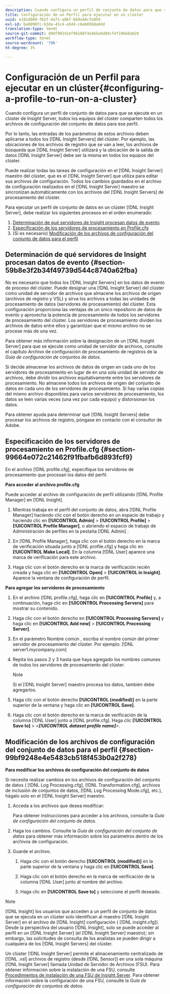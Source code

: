 ```yaml
---
description: Cuando configura un perfil de conjunto de datos para que se ejecute en un clúster de Insight Server, todos los equipos del clúster comparten todos los archivos de configuración del conjunto de datos para ese perfil.
title: Configuración de un Perfil para ejecutar en un clúster
uuid: e181d069-fb2f-4a71-a86f-bb9a48cfe059
exl-id: be8090fc-b3da-41c4-a5d4-c6eb85b8a84d
translation-type: tm+mt
source-git-commit: d9df90242ef96188f4e4b5e6d04cfef196b0a628
workflow-type: tm+mt
source-wordcount: '796'
ht-degree: 3%

---
```


# Configuración de un Perfil para ejecutar en un clúster{#configuring-a-profile-to-run-on-a-cluster}

Cuando configura un perfil de conjunto de datos para que se ejecute en un clúster de Insight Server, todos los equipos del clúster comparten todos los archivos de configuración del conjunto de datos para ese perfil.

Por lo tanto, las entradas de los parámetros de estos archivos deben aplicarse a todos los [!DNL Insight Servers] del clúster. Por ejemplo, las ubicaciones de los archivos de registro que se van a leer, los archivos de búsqueda que [!DNL Insight Server] utilizará y la ubicación de la salida de datos [!DNL Insight Server] debe ser la misma en todos los equipos del clúster.

Puede realizar todas las tareas de configuración en el [!DNL Insight Server] maestro del clúster, que es el [!DNL Insight Server] que utiliza para editar sus archivos de configuración. Todos los cambios guardados en el archivo de configuración realizados en el [!DNL Insight Server] maestro se sincronizan automáticamente con los archivos del [!DNL Insight Servers] de procesamiento del clúster.

Para ejecutar un perfil de conjunto de datos en un clúster [!DNL Insight Server], debe realizar los siguientes procesos en el orden enumerado:

1. [Determinación de qué servidores de Insight procesan datos de evento](../../../../../../home/c-inst-svr/c-install-ins-svr/c-ins-svr-clstrs/c-inst-ins-svr-clstr/c-inst-proc-clstr/c-config-prof-run-clstr.md#section-59b8e3f2b34f49739d544c8740a62fba)
1. [Especificación de los servidores de procesamiento en Profile.cfg](../../../../../../home/c-inst-svr/c-install-ins-svr/c-ins-svr-clstrs/c-inst-ins-svr-clstr/c-inst-proc-clstr/c-config-prof-run-clstr.md#section-99664e072c21462f91fbafb6d893fcf9)
1. (Si es necesario) [Modificación de los archivos de configuración del conjunto de datos para el perfil](../../../../../../home/c-inst-svr/c-install-ins-svr/c-ins-svr-clstrs/c-inst-ins-svr-clstr/c-inst-proc-clstr/c-config-prof-run-clstr.md#section-99bf9248e4e5483cb518f453b0a2f278)

## Determinación de qué servidores de Insight procesan datos de evento {#section-59b8e3f2b34f49739d544c8740a62fba}

No es necesario que todos los [!DNL Insight Servers] en los datos de evento de proceso del clúster. Puede designar una [!DNL Insight Server] del clúster como unidad de servidor de archivos que almacene los archivos de origen (archivos de registro y VSL) y sirva los archivos a todas las unidades de procesamiento de datos (servidores de procesamiento) del clúster. Esta configuración proporciona las ventajas de un único repositorio de datos de evento y aprovecha la potencia de procesamiento de todos los servidores de procesamiento del clúster. Los servidores de procesamiento dividen los archivos de datos entre ellos y garantizan que el mismo archivo no se procese más de una vez.

Para obtener más información sobre la designación de un [!DNL Insight Server] para que se ejecute como unidad de servidor de archivos, consulte el capítulo Archivo de configuración de procesamiento de registros de la *Guía de configuración de conjuntos de datos*.

Si decide almacenar los archivos de datos de origen en cada uno de los servidores de procesamiento en lugar de en una sola unidad de servidor de archivos, debe dividir los archivos equitativamente entre los servidores de procesamiento. No almacene todos los archivos de origen del conjunto de datos en cada uno de los servidores de procesamiento. Si hay varias copias del mismo archivo disponibles para varios servidores de procesamiento, los datos se leen varias veces (una vez por cada equipo) y distorsionan los datos.

Para obtener ayuda para determinar qué [!DNL Insight Servers] debe procesar los archivos de registro, póngase en contacto con el consultor de Adobe.

## Especificación de los servidores de procesamiento en Profile.cfg {#section-99664e072c21462f91fbafb6d893fcf9}

En el archivo [!DNL profile.cfg], especifique los servidores de procesamiento que procesan los datos del perfil.

**Para acceder al archivo profile.cfg**

Puede acceder al archivo de configuración de perfil utilizando [!DNL Profile Manager] en [!DNL Insight].

1. Mientras trabaja en el perfil del conjunto de datos, abra [!DNL Profile Manager] haciendo clic con el botón derecho en un espacio de trabajo y haciendo clic en **[!UICONTROL Admin]** > **[!UICONTROL Profile]** > **[!UICONTROL Profile Manager]**, o abriendo el espacio de trabajo de Administración de perfiles en la pestaña [!DNL Admin] .

1. En [!DNL Profile Manager], haga clic con el botón derecho en la marca de verificación situada junto a [!DNL profile.cfg] y haga clic en **[!UICONTROL Make Local]**. En la columna [!DNL User] aparece una marca de verificación para este archivo.

1. Haga clic con el botón derecho en la marca de verificación recién creada y haga clic en **[!UICONTROL Open]** > **[!UICONTROL in Insight]**. Aparece la ventana de configuración de perfil.

**Para agregar los servidores de procesamiento**

1. En el archivo [!DNL profile.cfg], haga clic en **[!UICONTROL Profile]** y, a continuación, haga clic en **[!UICONTROL Processing Servers]** para mostrar su contenido.

1. Haga clic con el botón derecho en **[!UICONTROL Processing Servers]** y haga clic en **[!UICONTROL Add new]** > **[!UICONTROL Processing Server]**.

1. En el parámetro Nombre común , escriba el nombre común del primer servidor de procesamiento del clúster. Por ejemplo: [!DNL server1.mycompany.com]
1. Repita los pasos 2 y 3 hasta que haya agregado los nombres comunes de todos los servidores de procesamiento del clúster.

   >[!NOTE]
   >
   >Si el [!DNL Insight Server] maestro procesa los datos, también debe agregarlos.

1. Haga clic con el botón derecho **[!UICONTROL (modified)]** en la parte superior de la ventana y haga clic en **[!UICONTROL Save]**.

1. Haga clic con el botón derecho en la marca de verificación de la columna [!DNL User] junto a [!DNL profile.cfg]. Haga clic **[!UICONTROL Save to]** > *&lt;**[!UICONTROL dataset profile name]**>*.

## Modificación de los archivos de configuración del conjunto de datos para el perfil {#section-99bf9248e4e5483cb518f453b0a2f278}

**Para modificar los archivos de configuración del conjunto de datos**

Si necesita realizar cambios en los archivos de configuración del conjunto de datos ( [!DNL Log Processing.cfg], [!DNL Transformation.cfg], archivos de inclusión de conjuntos de datos, [!DNL Log Processing Mode.cfg], etc.), hágalo solo en el [!DNL Insight Server] maestro.

1. Acceda a los archivos que desea modificar:

   Para obtener instrucciones para acceder a los archivos, consulte la *Guía de configuración del conjunto de datos*.
1. Haga los cambios. Consulte la *Guía de configuración del conjunto de datos* para obtener más información sobre los parámetros dentro de los archivos de configuración.
1. Guarde el archivo.

   1. Haga clic con el botón derecho **[!UICONTROL (modified)]** en la parte superior de la ventana y haga clic en **[!UICONTROL Save]**.

   1. Haga clic con el botón derecho en la marca de verificación de la columna [!DNL User] junto al nombre del archivo.
   1. Haga clic en **[!UICONTROL Save to]** y seleccione el perfil deseado.

>[!NOTE]
>
>[!DNL Insight] los usuarios que acceden a un perfil de conjunto de datos que se ejecuta en un clúster solo identifican al maestro  [!DNL Insight Server] en el archivo de  [!DNL Insight] configuración (  [!DNL insight.cfg]). Desde la perspectiva del usuario [!DNL Insight], solo se puede acceder al perfil en un [!DNL Insight Server] (el [!DNL Insight Server] maestro); sin embargo, las solicitudes de consulta de los analistas se pueden dirigir a cualquiera de los [!DNL Insight Servers] del clúster.

Un clúster [!DNL Insight Server] permite el almacenamiento centralizado de [!DNL .vsl] archivos de registro (desde [!DNL Sensor]) en una sola máquina [!DNL Insight Server] llamada Unidad de Servidor de Archivos (FSU). Para obtener información sobre la instalación de una FSU, consulte [Procedimientos de instalación de una FSU de Insight Server](../../../../../../home/c-inst-svr/c-install-ins-svr/t-inst-proc-fsu.md#task-e4a4a791b6694119ba45b36f3e573016). Para obtener información sobre la configuración de una FSU, consulte la *Guía de configuración de conjuntos de datos*.
